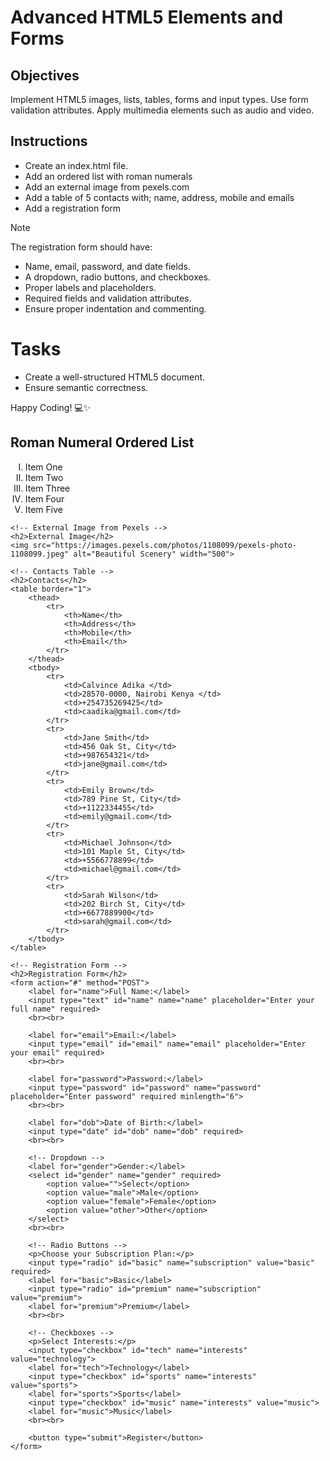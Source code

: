 # Advanced HTML5 Elements and Forms

## Objectives
Implement HTML5 images, lists, tables, forms and input types.
Use form validation attributes.
Apply multimedia elements such as audio and video.

## Instructions

- Create an index.html file.
- Add an ordered list with roman numerals
- Add an external image from pexels.com
- Add a table of 5 contacts with; name, address, mobile and emails
- Add a registration form

>[!NOTE]
>  The registration form should have:
>- Name, email, password, and date fields.
>- A dropdown, radio buttons, and checkboxes.
>- Proper labels and placeholders.
>- Required fields and validation attributes.
>- Ensure proper indentation and commenting.
 
# Tasks
- Create a well-structured HTML5 document.
- Ensure semantic correctness.

Happy Coding! 💻✨

<!DOCTYPE html>
<html lang="en">
<head>
    <meta charset="UTF-8">
    <meta name="viewport" content="width=device-width, initial-scale=1.0">
    <title>HTML Assignment</title>
</head>
<body>
    <!-- Ordered List with Roman Numerals -->
    <h2>Roman Numeral Ordered List</h2>
    <ol type="I">
        <li>Item One</li>
        <li>Item Two</li>
        <li>Item Three</li>
        <li>Item Four</li>
        <li>Item Five</li>
    </ol>
    
    <!-- External Image from Pexels -->
    <h2>External Image</h2>
    <img src="https://images.pexels.com/photos/1108099/pexels-photo-1108099.jpeg" alt="Beautiful Scenery" width="500">
    
    <!-- Contacts Table -->
    <h2>Contacts</h2>
    <table border="1">
        <thead>
            <tr>
                <th>Name</th>
                <th>Address</th>
                <th>Mobile</th>
                <th>Email</th>
            </tr>
        </thead>
        <tbody>
            <tr>
                <td>Calvince Adika </td>
                <td>28570-0000, Nairobi Kenya </td>
                <td>+254735269425</td>
                <td>caadika@gmail.com</td>
            </tr>
            <tr>
                <td>Jane Smith</td>
                <td>456 Oak St, City</td>
                <td>+987654321</td>
                <td>jane@gmail.com</td>
            </tr>
            <tr>
                <td>Emily Brown</td>
                <td>789 Pine St, City</td>
                <td>+1122334455</td>
                <td>emily@gmail.com</td>
            </tr>
            <tr>
                <td>Michael Johnson</td>
                <td>101 Maple St, City</td>
                <td>+5566778899</td>
                <td>michael@gmail.com</td>
            </tr>
            <tr>
                <td>Sarah Wilson</td>
                <td>202 Birch St, City</td>
                <td>+6677889900</td>
                <td>sarah@gmail.com</td>
            </tr>
        </tbody>
    </table>
    
    <!-- Registration Form -->
    <h2>Registration Form</h2>
    <form action="#" method="POST">
        <label for="name">Full Name:</label>
        <input type="text" id="name" name="name" placeholder="Enter your full name" required>
        <br><br>

        <label for="email">Email:</label>
        <input type="email" id="email" name="email" placeholder="Enter your email" required>
        <br><br>

        <label for="password">Password:</label>
        <input type="password" id="password" name="password" placeholder="Enter password" required minlength="6">
        <br><br>

        <label for="dob">Date of Birth:</label>
        <input type="date" id="dob" name="dob" required>
        <br><br>

        <!-- Dropdown -->
        <label for="gender">Gender:</label>
        <select id="gender" name="gender" required>
            <option value="">Select</option>
            <option value="male">Male</option>
            <option value="female">Female</option>
            <option value="other">Other</option>
        </select>
        <br><br>

        <!-- Radio Buttons -->
        <p>Choose your Subscription Plan:</p>
        <input type="radio" id="basic" name="subscription" value="basic" required>
        <label for="basic">Basic</label>
        <input type="radio" id="premium" name="subscription" value="premium">
        <label for="premium">Premium</label>
        <br><br>

        <!-- Checkboxes -->
        <p>Select Interests:</p>
        <input type="checkbox" id="tech" name="interests" value="technology">
        <label for="tech">Technology</label>
        <input type="checkbox" id="sports" name="interests" value="sports">
        <label for="sports">Sports</label>
        <input type="checkbox" id="music" name="interests" value="music">
        <label for="music">Music</label>
        <br><br>

        <button type="submit">Register</button>
    </form>
</body>
</html>

